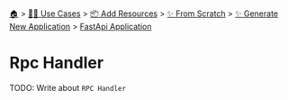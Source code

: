 <!--startTocHeader-->
[🏠](../../../../../README.md) > [👷🏽 Use Cases](../../../../README.md) > [📦 Add Resources](../../../README.md) > [✨ From Scratch](../../README.md) > [✨ Generate New Application](../README.md) > [FastApi Application](README.md)
# Rpc Handler
<!--endTocHeader-->
TODO: Write about `RPC Handler`
<!--startTocSubTopic-->
<!--endTocSubTopic-->